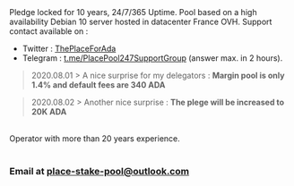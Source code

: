 <html>
<body>
Pledge locked for 10 years, 24/7/365 Uptime. Pool based on a high availability Debian 10 server hosted in datacenter France OVH. 
Support contact available on :
<ul>
<li>Twitter : <a href="https://twitter.com/ThePlaceForAda">ThePlaceForAda</a></li>
<li>Telegram : <a href="https://t.me/PlacePool247SupportGroup">t.me/PlacePool247SupportGroup</a> (answer max. in 2 hours).</li>
</ul>
  <blockquote>2020.08.01 > A nice surprise for my delegators : 
  <b>Margin pool is only 1.4% and default fees are 340 ADA</b></blockquote>
  <blockquote>2020.08.02 > Another nice surprise : 
  <b>The plege will be increased to 20K ADA</b></blockquote>
<br>Operator with more than 20 years experience.<br>
<br>
<h3>Email at <a href="mailto:place-stake-pool@outlook.com">place-stake-pool@outlook.com</a></h3>
</body>
</html>
